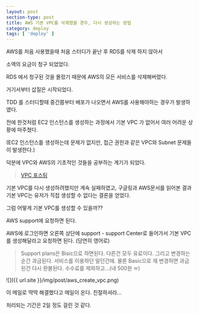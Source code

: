 ```yaml
---
layout: post
section-type: post
title: AWS 기본 VPC를 삭제했을 경우, 다시 생성하는 방법
category: deploy
tags: [ 'deploy' ]
---
```


AWS를 처음 사용했을때 처음 스터디가 끝난 후 RDS를 삭제 하지 않아서

소액의 요금이 청구 되었었다.

RDS 에서 청구된 것을 몰랐기 때문에 AWS의 모든 서비스를 삭제해버렸다.

거기서부터 삽질은 시작되었다.



TDD 를 스터디할때 중간쯤부터 배포가 나오면서 AWS를 사용해야하는 경우가 발생하였다.

전에 한것처럼 EC2 인스턴스를 생성하는 과정에서 기본 VPC 가 없어서 여러 어려운 상황에 마주쳤다.

(EC2 인스턴스틑 생성하는데 문제가 없지만, 접근 권한과 같은 VPC와 Subnet 문제들이 발생한다.)

덕분에 VPC와 AWS의 기초적인 것들을 공부하는 계기가 되었다.
> [VPC 포스팅](https://kimdoky.github.io/categories/deploy.html)

기본 VPC를 다시 생성하려했지만 계속 실패하였고, 구글링과 AWS문서를 읽어본 결과 기본 VPC는 유저가 직접 생성할 수 없다는 결론을 얻었다.

그럼 어떻게 기본 VPC를 생성할 수 있을까??

AWS support에 요청하면 된다.

AWS에 로그인하면 오른쪽 상단에 support - support Center로 들어가서 기본 VPC를 생성해달라고 요청하면 된다. (당연히 영어로)

> Support plans은 Bisic으로 하면된다. 다른건 모두 유료이다. 그리고 변경하는 순간 과금된다. 서비스를 이용하던 말던간에. 물론 Basic으로 재 변경하면 과금된건 다시 환불된다. 수수료를 제외하고...(내 500원 ㅠ)

![]({{ url.site }}/img/post/aws_create_vpc.png)

이 메일로 딱딱 해결했다고 메일이 온다. 친절하셔라...

처리되는 기간은 2일 정도 걸린 것 같다.
